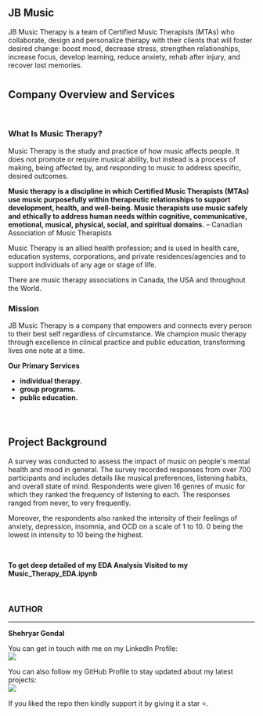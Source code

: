 ## JB Music

JB Music Therapy is a team of Certified Music Therapists (MTAs) who collaborate, design and personalize therapy with their clients that will foster desired change: boost mood, decrease stress, strengthen relationships, increase focus, develop learning, reduce anxiety, rehab after injury, and recover lost memories.


# <h2 id="link1">Company Overview and Services</h2>
<br>

### What Is Music Therapy?

Music Therapy is the study and practice of how music affects people. It does not promote or require musical ability, but instead is a process of making, being affected by, and responding to music to address specific, desired outcomes.

__Music therapy is a discipline in which Certified Music Therapists (MTAs) use music purposefully within therapeutic relationships to support development, health, and well-being. Music therapists use music safely and ethically to address human needs within cognitive, communicative, emotional, musical, physical, social, and spiritual domains.__ – Canadian Association of Music Therapists

Music Therapy is an allied health profession; and is used in health care, education systems, corporations, and private residences/agencies and to support individuals of any age or stage of life.

There are music therapy associations in Canada, the USA and throughout the World.

### Mission 

JB Music Therapy is a company that empowers and connects every person to their best self regardless of circumstance. We champion music therapy through excellence in clinical practice and public education, transforming lives one note at a time.

__Our Primary Services__

* __individual therapy.__ 
* __group programs.__ 
* __public education.__

<br>

# <h2 id="link2">Project Background</h2>

A survey was conducted to assess the impact of music on people's mental health and mood in general. The survey recorded responses from over 700 participants and includes details like musical preferences, listening habits, and overall state of mind. Respondents were given 16 genres of music for which they ranked the frequency of listening to each. The responses ranged from never, to very frequently.

Moreover, the respondents also ranked the intensity of their feelings of anxiety, depression, insomnia, and OCD on a scale of 1 to 10. 0 being the lowest in intensity to 10 being the highest.

<br>

__To get  deep detailed of my EDA Analysis Visited to my Music_Therapy_EDA.ipynb__


<br>

### AUTHOR
<hr>
<strong>Shehryar Gondal</strong>


You can get in touch with me on my LinkedIn Profile:<br>
 <a href = "https://linkedin.com/in/shehryar-gondal-data-analyst"><img src="https://img.icons8.com/fluent/48/000000/linkedin.png"/></a>

You can also follow my GitHub Profile to stay updated about my latest projects:<br>
<a href = "https://github.com/ShehryarGondal1"><img src="https://img.icons8.com/fluent/48/000000/github.png"/></a>


If you liked the repo then kindly support it by giving it a star ⭐.



